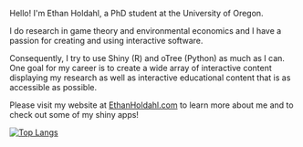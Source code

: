 Hello! I'm Ethan Holdahl, a PhD student at the University of Oregon. 

I do research in game theory and environmental economics and I have a passion for creating and using interactive software.

Consequently, I try to use Shiny (R) and oTree (Python) as much as I can. One goal for my career is to create a wide array of interactive content displaying my research as well as interactive educational content that is as accessible as possible.

Please visit my website at [EthanHoldahl.com](https://ethanholdahl.com/) to learn more about me and to check out some of my shiny apps!


[![Top Langs](https://github-readme-stats.vercel.app/api/top-langs/?username=ethanholdahl&exclude_repo=oTree-Demos,oTree&title_color=17363b&text_color=833707&bg_color=9aa8ab&border_color=9aa8ab&icon_color=17363b&hide=Procfile&langs_count=6&layout=compact)](https://github.com/ethanholdahl)

<!--
**ethanholdahl/ethanholdahl** is a ✨ _special_ ✨ repository because its `README.md` (this file) appears on your GitHub profile.

Here are some ideas to get you started:

- 🔭 I’m currently working on ...
- 🌱 I’m currently learning ...
- 👯 I’m looking to collaborate on ...
- 🤔 I’m looking for help with ...
- 💬 Ask me about ...
- 📫 How to reach me: ...
- 😄 Pronouns: ...
- ⚡ Fun fact: ...
-->
